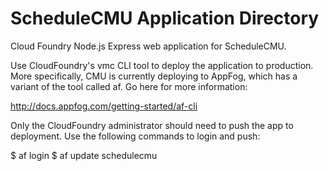 ScheduleCMU Application Directory
=================================

Cloud Foundry Node.js Express web application for ScheduleCMU.

Use CloudFoundry's vmc CLI tool to deploy the application to production. More specifically, CMU is currently deploying to AppFog, which has a variant of the tool called af. Go here for more information:

http://docs.appfog.com/getting-started/af-cli

Only the CloudFoundry administrator should need to push the app to deployment. Use the following commands to login and push:

$ af login
$ af update schedulecmu
